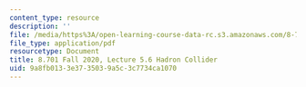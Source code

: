 ```yaml
---
content_type: resource
description: ''
file: /media/https%3A/open-learning-course-data-rc.s3.amazonaws.com/8-701-introduction-to-nuclear-and-particle-physics-fall-2020/9a8fb0133e3735039a5c3c7734ca1070_MIT8_701f20_lec5.6.pdf
file_type: application/pdf
resourcetype: Document
title: 8.701 Fall 2020, Lecture 5.6 Hadron Collider
uid: 9a8fb013-3e37-3503-9a5c-3c7734ca1070
---
```

